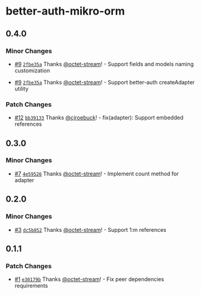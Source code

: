# better-auth-mikro-orm

## 0.4.0

### Minor Changes

- [#9](https://github.com/octet-stream/better-auth-mikro-orm/pull/9) [`2fbe35a`](https://github.com/octet-stream/better-auth-mikro-orm/commit/2fbe35a86d2881debdd3f94d78474438c3023150) Thanks [@octet-stream](https://github.com/octet-stream)! - Support fields and models naming customization

- [#9](https://github.com/octet-stream/better-auth-mikro-orm/pull/9) [`2fbe35a`](https://github.com/octet-stream/better-auth-mikro-orm/commit/2fbe35a86d2881debdd3f94d78474438c3023150) Thanks [@octet-stream](https://github.com/octet-stream)! - Support better-auth createAdapter utility

### Patch Changes

- [#12](https://github.com/octet-stream/better-auth-mikro-orm/pull/12) [`bb39133`](https://github.com/octet-stream/better-auth-mikro-orm/commit/bb39133dd25e16fe9608effe72ff8015c2a15a36) Thanks [@cjroebuck](https://github.com/cjroebuck)! - fix(adapter): Support embedded references

## 0.3.0

### Minor Changes

- [#7](https://github.com/octet-stream/better-auth-mikro-orm/pull/7) [`4e59526`](https://github.com/octet-stream/better-auth-mikro-orm/commit/4e59526770fbcdd4c0fb57c9fcbee1838bdd2cd6) Thanks [@octet-stream](https://github.com/octet-stream)! - Implement count method for adapter

## 0.2.0

### Minor Changes

- [#3](https://github.com/octet-stream/better-auth-mikro-orm/pull/3) [`dc5b852`](https://github.com/octet-stream/better-auth-mikro-orm/commit/dc5b8524cee45b82eddbef8b40c3bc9d1a7f5df9) Thanks [@octet-stream](https://github.com/octet-stream)! - Support 1:m references

## 0.1.1

### Patch Changes

- [#1](https://github.com/octet-stream/better-auth-mikro-orm/pull/1) [`e30179b`](https://github.com/octet-stream/better-auth-mikro-orm/commit/e30179bf4690393f48bf266e94b0d7f3e36bf037) Thanks [@octet-stream](https://github.com/octet-stream)! - Fix peer dependencies requirements
